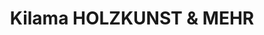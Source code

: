 ---
title: "Kilama HOLZKUNST & MEHR"
url: /deggenhausertal/kilama-holzkunst-und-mehr/
shop: Basteln
---